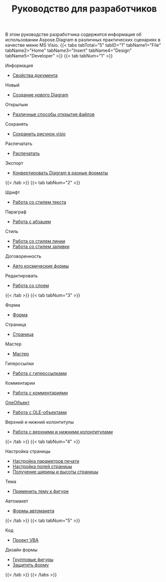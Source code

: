 ﻿---
title: Руководство для разработчиков
type: docs
weight: 50
url: /ru/python-java/developer-guide/
---
В этом руководстве разработчика содержится информация об использовании Aspose.Diagram в различных практических сценариях в качестве меню MS Visio.
{{< tabs tabTotal="5" tabID="1" tabName1="File" tabName2="Home" tabName3="Insert" tabName4="Design" tabName5="Developer" >}}
{{< tab tabNum="1" >}}
<div class="row">
    <div class="col-md-6">
        <p>Информация</p>
        <ul>
            <li><a href="/diagram/ru/python-java/document-properties/">Свойства документа</a></li>
        </ul>
        <p>Новый</p>
        <ul>
            <li><a href="/diagram/ru/python-java/your-first-aspose-diagram-application-hello-world/#code-sample-creating-a-new-diagram">Создание нового Diagram</a></li>
        </ul>
        <p>Открытым</p>
        <ul>
            <li><a href="/diagram/ru/python-java/open-visio-document/">Различные способы открытия файлов</a></li>
       </ul>
        <p>Сохранять</p>
        <ul>
            <li><a href="/diagram/ru/python-java/save-visio-document/">Сохранить рисунок visio</a></li>
        </ul>
    </div>
    <div class="col-md-6">
	   <p>Распечатать</p>
        <ul>
            <li><a href="/diagram/ru/python-java/working-with-print/">Распечатать</a></li>
        </ul>
        <p>Экспорт</p>
        <ul>
            <li><a href="/diagram/ru/python-java/converting/">Конвертировать Diagram в разные форматы</a></li>
        </ul>
    </div>
</div>
{{< /tab >}}
{{< tab tabNum="2" >}}
<div class="row">
    <div class="col-md-6">
        <p>Шрифт</p>
        <ul>
		        <li><a href="/diagram/ru/python-java/working-with-text/">Работа со стилем текста</a></li>
        </ul>
       <p>Параграф</p>
        <ul>
		        <li><a href="/diagram/ru/python-java/working-with-shapes-paragraph/">Работа с абзацем</a></li>
        </ul>
       <p>Стиль</p>
        <ul>
					 <li><a href="/diagram/ru/python-java/set-visio-shape-s-xform-line-and-fill-data/">Работа со стилем линии</a></li>
					 <li><a href="/diagram/ru/python-java/set-visio-shape-s-xform-line-and-fill-data/">Работа со стилем заливки</a></li>
        </ul>  
        <p>Договоренность</p>
        <ul>
					 <li><a href="/diagram/ru/python-java/auto-space-a-collection-of-shapes-in-the-visio-page/">Авто космические формы</a></li>
        </ul>  
        <p>Редактировать</p>
        <ul>
            <li><a href="/diagram/ru/python-java/working-with-layers/">Работа со слоем</a></li>
        </ul>                
    </div>
</div>
{{< /tab >}}
{{< tab tabNum="3" >}}
<div class="row">
    <div class="col-md-6">
        <p>Форма</p>
        <ul>
            <li><a href="/diagram/ru/python-java/add-retrieve-copy-and-read-visio-shape-data/">Форма</a></li>
        </ul>
        <ul>
        </ul>
        <p>Страница</p>
        <ul>
            <li><a href="/diagram/ru/python-java/retrieve-get-copy-and-insert-a-page/">Страница</a></li>
        </ul>
        <p>Мастер</p>    
        <ul>
            <li><a href="/diagram/ru/python-java/working-with-masters/">Мастер</a></li>
        </ul>
		   <p>Гиперссылки</p>
        <ul>
            <li><a href="/diagram/ru/python-java/working-with-hyperlinks/">Работа с гиперссылками</a></li>
        </ul>
        <p>Комментарии</p>
        <ul>
            <li><a href="/diagram/ru/python-java/working-with-comments/">Работа с комментариями</a></li>
        </ul>       
    </div>
    <div class="col-md-6">       
        <p><a href="/diagram/ru/python-java/ole-objects-in-visio-diagram/">ОлеОбъект</a></p>
        <ul>
            <li><a href="/diagram/ru/python-java/manipulate-the-embedded-ole-objects-in-visio-diagram/">Работа с OLE-объектами</a></li>
        </ul>     
        <p>Верхний и нижний колонтитулы</p>
        <ul>
        <li><a href="/diagram/ru/python-java/working-with-headers-and-footers/">Работа с верхними и нижними колонтитулами</a></li>
        </ul>
    </div>
</div>
{{< /tab >}}
{{< tab tabNum="4" >}}
<div class="row">
    <div class="col-md-6">
        <p>Настройка страницы</p>
        <ul>
            <li><a href="/diagram/ru/python-java/setting-print-options/">Настройка параметров печати</a></li>
            <li><a href="/diagram/ru/python-java/setting-margins/">Настройка полей страницы</a></li>
            <li><a href="/diagram/ru/python-java/get-paper-width-and-height-of-page/">Получение ширины и высоты страницы</a></li>
        </ul>    
        <p>Тема</p>
        <ul>
            <li><a href="/diagram/ru/python-java/apply-theme-to-shape/">Применить тему к фигуре</a></li>
        </ul>
       <p>Автомакет</p>
        <ul>
            <li><a href="/diagram/ru/python-java/create-update-layout-and-auto-fit-shapes/">Формы автомакета</a></li>
        </ul>     
    </div>
</div>
{{< /tab >}}
{{< tab tabNum="5" >}}
<div class="row">
    <div class="col-md-6">
        <p>Код</p>
        <ul>
         <li><a href="/diagram/ru/python-java/working-with-vbaproject/">Проект VBA</a></li>
        </ul>
        <p>Дизайн формы</p>
        <ul>
         <li><a href="/diagram/ru/python-java/group-convert-and-verify-shapes/#Group Shapes Programming Sample">Групповые фигуры</a></li>
         <li><a href="/diagram/ru/python-java/working-with-protection/">Защитить форму</a></li>
        </ul>        
    </div>
</div>
{{< /tab >}}
{{< /tabs >}}


